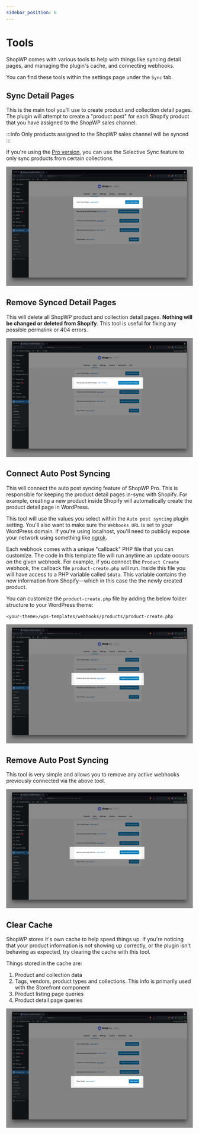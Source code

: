 ```yaml
---
sidebar_position: 6
---
```


# Tools

ShopWP comes with various tools to help with things like syncing detail pages, and managing the plugin's cache, and connecting webhooks.

You can find these tools within the settings page under the `Sync` tab.

## Sync Detail Pages

This is the main tool you'll use to create product and collection detail pages. The plugin will attempt to create a "product post" for each Shopify product that you have assigned to the ShopWP sales channel.

:::info
Only products assigned to the ShopWP sales channel will be synced
:::

If you're using the [Pro version](https://wpshop.io/purchase), you can use the Selective Sync feature to only sync products from certain collections.

![ShopWP Pro Tool 1](./assets/tools/tools-1.png)

## Remove Synced Detail Pages

This will delete all ShopWP product and collection detail pages. **Nothing will be changed or deleted from Shopify**. This tool is useful for fixing any possible permalink or 404 errors.

![ShopWP Pro Tool 2](./assets/tools/tools-2.png)

## Connect Auto Post Syncing

This will connect the auto post syncing feature of ShopWP Pro. This is responsible for keeping the product detail pages in-sync with Shopify. For example, creating a new product inside Shopify will automatically create the product detail page in WordPress.

This tool will use the values you select within the `Auto post syncing` plugin setting. You'll also want to make sure the `Webhooks URL` is set to your WordPress domain. If you're using localhost, you'll need to publicly expose your network using something like [ngrok](https://ngrok.com/).

Each webhook comes with a unique "callback" PHP file that you can customize. The code in this template file will run anytime an update occurs on the given webhook. For example, if you connect the `Product Create` webhook, the callback file `product-create.php` will run. Inside this file you will have access to a PHP variable called `$data`. This variable contains the new information from Shopify—which in this case the the newly created product.

You can customize the `product-create.php` file by adding the below folder structure to your WordPress theme:

```
<your-theme>/wps-templates/webhooks/products/product-create.php
```

![ShopWP Pro Tool 3](./assets/tools/tools-3.png)

## Remove Auto Post Syncing

This tool is very simple and allows you to remove any active webhooks previously connected via the above tool.

![ShopWP Pro Tool 4](./assets/tools/tools-4.png)

## Clear Cache

ShopWP stores it's own cache to help speed things up. If you're noticing that your product information is not showing up correctly, or the plugin isn't behaving as expected, try clearing the cache with this tool.

Things stored in the cache are:

1. Product and collection data
2. Tags, vendors, product types and collections. This info is primarily used with the Storefront component
3. Product listing page queries
4. Product detail page queries

![ShopWP Pro Tool 5](./assets/tools/tools-5.png)
